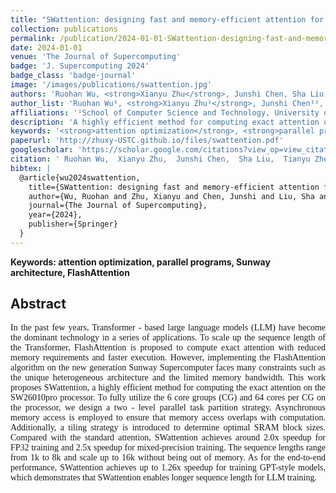 ```yaml
---
title: "SWattention: designing fast and memory-efficient attention for a new Sunway Supercomputer"
collection: publications
permalink: /publication/2024-01-01-SWattention-designing-fast-and-memory-efficient-attention-for-a-new-Sunway-Supercomputer
date: 2024-01-01
venue: 'The Journal of Supercomputing'
badge: 'J. Supercomputing 2024'
badge_class: 'badge-journal'
image: '/images/publications/swattention.jpg'
authors: 'Ruohan Wu, <strong>Xianyu Zhu</strong>, Junshi Chen, Sha Liu, Tianyu Zheng, Xin Liu, Hong An'
author_list: 'Ruohan Wu¹, <strong>Xianyu Zhu¹</strong>, Junshi Chen¹², Sha Liu¹, Tianyu Zheng¹, Xin Liu¹, Hong An¹²'
affiliations: '¹School of Computer Science and Technology, University of Science and Technology of China, Hefei, China<br>²Laoshan Laboratory, Qingdao, China'
description: 'A highly efficient method for computing exact attention on the SW26010pro processor with two-level parallel task partition strategy.'
keywords: '<strong>attention optimization</strong>, <strong>parallel programs</strong>, <strong>Sunway architecture</strong>, <strong>FlashAttention</strong>'
paperurl: 'http://zhuxy-USTC.github.io/files/swattention.pdf'
googlescholar: 'https://scholar.google.com/citations?view_op=view_citation&hl=en&user=k2ajuuEAAAAJ&citation_for_view=k2ajuuEAAAAJ:qjMakFHDy7sC'
citation: ' Ruohan Wu,  Xianyu Zhu,  Junshi Chen,  Sha Liu,  Tianyu Zheng,  Xin Liu,  Hong An, &quot;SWattention: designing fast and memory-efficient attention for a new Sunway Supercomputer.&quot; The Journal of Supercomputing, 2024.'
bibtex: |
  @article{wu2024swattention,
    title={SWattention: designing fast and memory-efficient attention for a new Sunway Supercomputer},
    author={Wu, Ruohan and Zhu, Xianyu and Chen, Junshi and Liu, Sha and Zheng, Tianyu and Liu, Xin and An, Hong},
    journal={The Journal of Supercomputing},
    year={2024},
    publisher={Springer}
  }
---
```


**Keywords: attention optimization, parallel programs, Sunway architecture, FlashAttention**

## Abstract
<div style="font-family: 'Times New Roman', Times, serif;">
<p style="text-align: justify;">
In the past few years, Transformer - based large language models (LLM) have become the dominant technology in a series of applications. To scale up the sequence length of the Transformer, FlashAttention is proposed to compute exact attention with reduced memory requirements and faster execution. However, implementing the FlashAttention algorithm on the new generation Sunway Supercomputer faces many constraints such as the unique heterogeneous architecture and the limited memory bandwidth.
This work proposes SWattention, a highly efficient method for computing the exact attention on the SW26010pro processor. To fully utilize the 6 core groups (CG) and 64 cores per CG on the processor, we design a two - level parallel task partition strategy. Asynchronous memory access is employed to ensure that memory access overlaps with computation. Additionally, a tiling strategy is introduced to determine optimal SRAM block sizes.
Compared with the standard attention, SWattention achieves around 2.0x speedup for FP32 training and 2.5x speedup for mixed-precision training. The sequence lengths range from 1k to 8k and scale up to 16k without being out of memory. As for the end-to-end performance, SWattention achieves up to 1.26x speedup for training GPT-style models, which demonstrates that SWattention enables longer sequence length for LLM training.
</p>
</div>